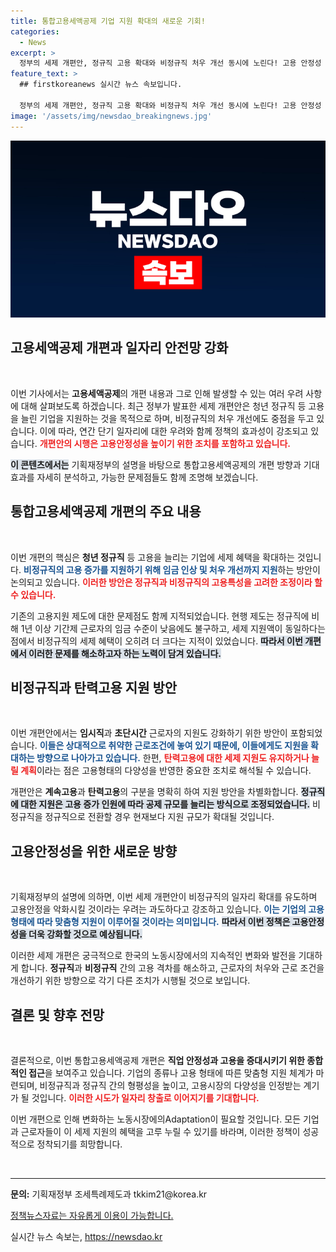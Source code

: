 ```yaml
---
title: 통합고용세액공제 기업 지원 확대의 새로운 기회!
categories:
  - News
excerpt: >
  정부의 세제 개편안, 정규직 고용 확대와 비정규직 처우 개선 동시에 노린다! 고용 안정성 향상과 더불어 근로환경도 개선될 귀추가 주목된다.
feature_text: >
  ## firstkoreanews 실시간 뉴스 속보입니다.

  정부의 세제 개편안, 정규직 고용 확대와 비정규직 처우 개선 동시에 노린다! 고용 안정성 향상과 더불어 근로환경도 개선될 귀추가 주목된다.
image: '/assets/img/newsdao_breakingnews.jpg'
---
```


<p><img src="/assets/img/newsdao_breakingnews.jpg" alt="firstkoreanews 속보" /></p>

<h2 data-ke-size="size26">고용세액공제 개편과 일자리 안전망 강화</h2>

<p data-ke-size="size16">&nbsp;</p>

<p>이번 기사에서는 <b>고용세액공제</b>의 개편 내용과 그로 인해 발생할 수 있는 여러 우려 사항에 대해 살펴보도록 하겠습니다. 최근 정부가 발표한 세제 개편안은 청년 정규직 등 고용을 늘린 기업을 지원하는 것을 목적으로 하며, 비정규직의 처우 개선에도 중점을 두고 있습니다. 이에 따라, 연간 단기 일자리에 대한 우려와 함께 정책의 효과성이 강조되고 있습니다. <b><span style="color: #ee2323;">개편안의 시행은 고용안정성을 높이기 위한 조치를 포함하고 있습니다.</span></b> </p>

<p><b><span style="background-color: #21538527;">이 콘텐츠에서는</span></b> 기획재정부의 설명을 바탕으로 통합고용세액공제의 개편 방향과 기대효과를 자세히 분석하고, 가능한 문제점들도 함께 조명해 보겠습니다.</p>

<h2 data-ke-size="size26">통합고용세액공제 개편의 주요 내용</h2>

<p data-ke-size="size16">&nbsp;</p>

<p>이번 개편의 핵심은 <b>청년 정규직</b> 등 고용을 늘리는 기업에 세제 혜택을 확대하는 것입니다. <b><span style="color: #1a5490;">비정규직의 고용 증가를 지원하기 위해 임금 인상 및 처우 개선까지 지원</span></b>하는 방안이 논의되고 있습니다. <b><span style="color: #ee2323;">이러한 방안은 정규직과 비정규직의 고용특성을 고려한 조정이라 할 수 있습니다.</span></b> </p>

<p>기존의 고용지원 제도에 대한 문제점도 함께 지적되었습니다. 현행 제도는 정규직에 비해 1년 이상 기간제 근로자의 임금 수준이 낮음에도 불구하고, 세제 지원액이 동일하다는 점에서 비정규직의 세제 혜택이 오히려 더 크다는 지적이 있었습니다. <b><span style="background-color: #21538527;">따라서 이번 개편에서 이러한 문제를 해소하고자 하는 노력이 담겨 있습니다.</span></b></p>

<h2 data-ke-size="size26">비정규직과 탄력고용 지원 방안</h2>

<p data-ke-size="size16">&nbsp;</p>

<p>이번 개편안에서는 <b>임시직</b>과 <b>초단시간</b> 근로자의 지원도 강화하기 위한 방안이 포함되었습니다. <b><span style="color: #1a5490;">이들은 상대적으로 취약한 근로조건에 놓여 있기 때문에, 이들에게도 지원을 확대하는 방향으로 나아가고 있습니다.</span></b> 한편, <b><span style="color: #ee2323;">탄력고용에 대한 세제 지원도 유지하거나 늘릴 계획</span></b>이라는 점은 고용형태의 다양성을 반영한 중요한 조치로 해석될 수 있습니다.</p>

<p>개편안은 <b>계속고용</b>과 <b>탄력고용</b>의 구분을 명확히 하여 지원 방안을 차별화합니다. <b><span style="background-color: #21538527;">정규직에 대한 지원은 고용 증가 인원에 따라 공제 규모를 늘리는 방식으로 조정되었습니다.</span></b> 비정규직을 정규직으로 전환할 경우 현재보다 지원 규모가 확대될 것입니다.</p>

<h2 data-ke-size="size26">고용안정성을 위한 새로운 방향</h2>

<p data-ke-size="size16">&nbsp;</p>

<p>기획재정부의 설명에 의하면, 이번 세제 개편안이 비정규직의 일자리 확대를 유도하며 고용안정을 악화시킬 것이라는 우려는 과도하다고 강조하고 있습니다. <b><span style="color: #1a5490;">이는 기업의 고용 형태에 따라 맞춤형 지원이 이루어질 것이라는 의미입니다.</span></b> <b><span style="background-color: #21538527;">따라서 이번 정책은 고용안정성을 더욱 강화할 것으로 예상됩니다.</span></b></p>

<p>이러한 세제 개편은 궁극적으로 한국의 노동시장에서의 지속적인 변화와 발전을 기대하게 합니다. <b>정규직</b>과 <b>비정규직</b> 간의 고용 격차를 해소하고, 근로자의 처우와 근로 조건을 개선하기 위한 방향으로 각기 다른 조치가 시행될 것으로 보입니다. </p>

<h2 data-ke-size="size26">결론 및 향후 전망</h2>

<p data-ke-size="size16">&nbsp;</p>

<p>결론적으로, 이번 통합고용세액공제 개편은 <b>직업 안정성과 고용을 증대시키기 위한 종합적인 접근</b>을 보여주고 있습니다. 기업의 종류나 고용 형태에 따른 맞춤형 지원 체계가 마련되며, 비정규직과 정규직 간의 형평성을 높이고, 고용시장의 다양성을 인정받는 계기가 될 것입니다. <b><span style="color: #ee2323;">이러한 시도가 일자리 창출로 이어지기를 기대합니다.</span></b> </p>

<p>이번 개편으로 인해 변화하는 노동시장에의Adaptation이 필요할 것입니다. 모든 기업과 근로자들이 이 세제 지원의 혜택을 고루 누릴 수 있기를 바라며, 이러한 정책이 성공적으로 정착되기를 희망합니다.</p>

<p data-ke-size="size16">&nbsp;</p> 

<hr/>

<p><b>문의:</b> 기획재정부 조세특례제도과 tkkim21@korea.kr</p>

<p><a href="https://https://www.korea.kr" target="_blank">정책뉴스자료는 자유롭게 이용이 가능합니다.</a></p>
실시간 뉴스 속보는, <a href="https://newsdao.kr" rel="dofollow">https://newsdao.kr</a>


